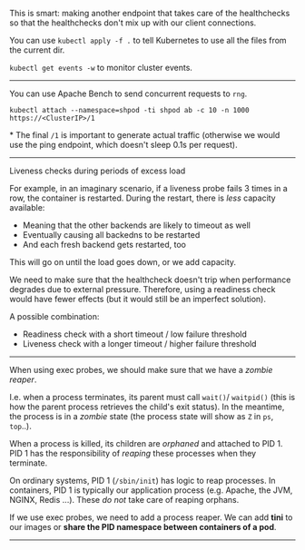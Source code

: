 This is smart: making another endpoint that takes care of the healthchecks 
so that the healthchecks don't mix up with our client connections.

You can use `kubectl apply -f .` to tell Kubernetes to use all the files from
the current dir.

`kubectl get events -w` to monitor cluster events.

---

You can use Apache Bench to send concurrent requests to `rng`.

`kubectl attach --namespace=shpod -ti shpod ab -c 10 -n 1000 https://<ClusterIP>/1`

\* The final `/1` is important to generate actual traffic (otherwise we would 
use the ping endpoint, which doesn't sleep 0.1s per request).

---

Liveness checks during periods of excess load

For example, in an imaginary scenario, if a liveness probe fails 3 times in a 
row, the container is restarted. During the restart, there is *less* capacity 
available:
- Meaning that the other backends are likely to timeout as well
- Eventually causing all backedns to be restarted 
- And each fresh backend gets restarted, too

This will go on until the load goes down, or we add capacity.

We need to make sure that the healthcheck doesn't trip when performance degrades
due to external pressure. Therefore, using a readiness check would have fewer 
effects (but it would still be an imperfect solution).

A possible combination:
- Readiness check with a short timeout / low failure threshold
- Liveness check with a longer timeout / higher failure threshold

---

When using exec probes, we should make sure that we have a *zombie reaper*.

I.e. when a process terminates, its parent must call `wait()`/ `waitpid()` (this 
is how the parent process retrieves the child's exit status). In the meantime, 
the process is in a *zombie* state (the process state will show as `Z` in `ps`, 
`top`..).

When a process is killed, its children are *orphaned* and attached to PID 1. 
PID 1 has the responsibility of *reaping* these processes when they terminate.

On ordinary systems, PID 1 (`/sbin/init`) has logic to reap processes. In 
containers, PID 1 is typically our application process (e.g. Apache, the JVM,
NGINX, Redis ...). These *do not* take care of reaping orphans.

If we use exec probes, we need to add a process reaper. We can add **tini** to
our images or **share the PID namespace between containers of a pod**.

---
